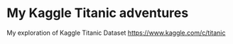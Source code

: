 # My Kaggle Titanic adventures

My exploration of Kaggle Titanic Dataset
https://www.kaggle.com/c/titanic
